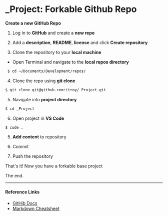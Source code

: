 # _Project: Forkable Github Repo 

<!-- Aim: Log the step by step process to create a forkable base project  for future coding projects. -->

<!-- Goal: make it beautiful -->
<!-- Goal: use cheatsheets -->

<!-- STEPS -->
<!-- Create a new Github Repository on GitHub  -->
<!-- Add a description README license. [Create repository]  -->
<!-- Open Terminal -->
<!-- Navigate to local repos directory -->
<!-- Clone the repo to local directory  -->
<!-- cd into _Project directory  -->
<!-- Open project in VS Code -->
<!-- Track changes with $ git add . -->
<!-- Add LOG.md README file -->
<!-- Update README file -->


**Create a new GitHub Repo**

 1. Log in to **GitHub** and create a **new repo**

<!-- ![alt text](assets/screenshots/01-github-new.png) -->

2. Add a **description**, **README**, **license** and click **Create repository**

<!-- ![alt text](assets/screenshots/02-github-new.png) -->

3. Clone the repository to your **local machine**
- Open Terminal and navigate to the **local repos directory** 
```bash
 $ cd ~/Documents/Development/repos/
 ``` 
4. Clone the repo using **git clone** 
```bash
$ git clone git@github.com:itroy/_Project.git
```
5. Navigate into **project directory**
```bash
$ cd _Project
```
6. Open project in **VS Code**
```bash
$ code .
```

5. **Add content** to repository

6. Commit

7. Push the repository

That's it! Now you have a forkable base project 

The end.

---

#### **Reference Links**

- [GitHib Docs](https://docs.github.com/en)
- [Markdown Cheatsheet](https://docs.github.com/en)